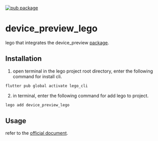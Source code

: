 [![pub package](https://img.shields.io/pub/v/device_preview_lego.svg)](https://pub.dartlang.org/packages/device_preview_lego)

# device_preview_lego
lego that integrates the device_preview [package](https://pub.dev/packages/device_preview).

##  Installation
1. open terminal in the lego project root directory, enter the following command for install cli.
```bash
flutter pub global activate lego_cli
```
2. in terminal, enter the following command for add lego to project.
 ```bash
 lego add device_preview_lego
 ```

## Usage
refer to the [official document](https://pub.dev/packages/device_preview).
